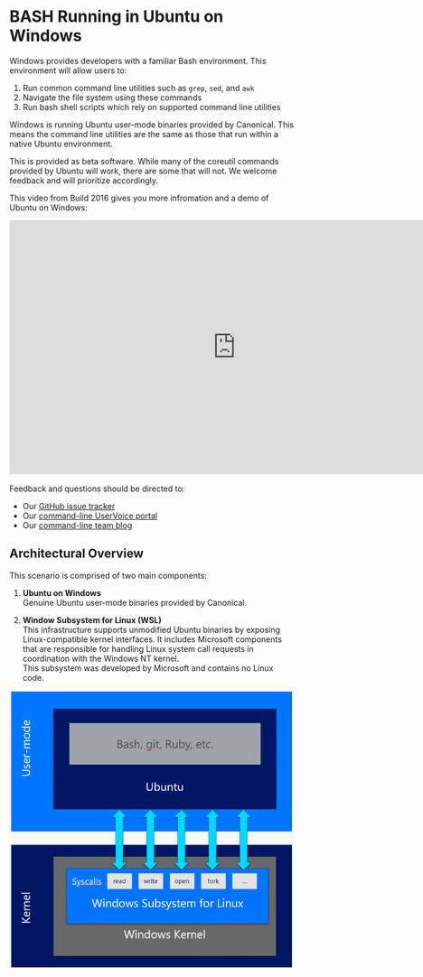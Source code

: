 # BASH Running in Ubuntu on Windows

Windows provides developers with a familiar Bash environment. This environment will allow users to:

1.	Run common command line utilities such as `grep`, `sed`, and `awk`
2.	Navigate the file system using these commands
3.	Run bash shell scripts which rely on supported command line utilities

Windows is running Ubuntu user-mode binaries provided by Canonical.  This means the command line utilities are the same as those that run within a native Ubuntu environment.  

This is provided as beta software.  While many of the coreutil commands provided by Ubuntu will work, there are some that will not.  We welcome feedback and will prioritize accordingly.  

This video from Build 2016 gives you more infromation and a demo of Ubuntu on Windows:  
<iframe src="https://channel9.msdn.com/Events/Build/2016/P488/player" width="800" height="450"  allowFullScreen="true" frameBorder="0" scrolling="no"></iframe>

Feedback and questions should be directed to:
* Our [GitHub issue tracker](https://github.com/Microsoft/CommandLine-Documentation/issues)
* Our [command-line UserVoice portal](https://wpdev.uservoice.com/forums/266908-command-prompt/filters/top)
* Our [command-line team blog](https://blogs.msdn.microsoft.com/commandline/)


## Architectural Overview

This scenario is comprised of two main components:

1.	**Ubuntu on Windows**  
  Genuine Ubuntu user-mode binaries provided by Canonical. 

2.	**Window Subsystem for Linux (WSL)**  
  This infrastructure supports unmodified Ubuntu binaries by exposing Linux-compatible kernel interfaces.  It includes Microsoft components that are responsible for handling Linux system call requests in coordination with the Windows NT kernel.  
  This subsystem was developed by Microsoft and contains no Linux code.

![](media/architecture.png)
